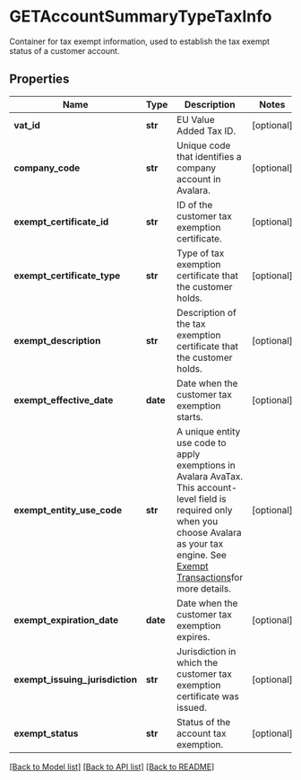 # GETAccountSummaryTypeTaxInfo

Container for tax exempt information, used to establish the tax exempt status of a customer account. 
## Properties
Name | Type | Description | Notes
------------ | ------------- | ------------- | -------------
**vat_id** | **str** | EU Value Added Tax ID.  | [optional] 
**company_code** | **str** | Unique code that identifies a company account in Avalara.  | [optional] 
**exempt_certificate_id** | **str** | ID of the customer tax exemption certificate.  | [optional] 
**exempt_certificate_type** | **str** | Type of tax exemption certificate that the customer holds.  | [optional] 
**exempt_description** | **str** | Description of the tax exemption certificate that the customer holds.  | [optional] 
**exempt_effective_date** | **date** | Date when the customer tax exemption starts.  | [optional] 
**exempt_entity_use_code** | **str** | A unique entity use code to apply exemptions in Avalara AvaTax.  This account-level field is required only when you choose Avalara as your tax engine. See [Exempt Transactions](https://developer.avalara.com/avatax/handling-tax-exempt-customers/)for more details.  | [optional] 
**exempt_expiration_date** | **date** | Date when the customer tax exemption expires.  | [optional] 
**exempt_issuing_jurisdiction** | **str** | Jurisdiction in which the customer tax exemption certificate was issued.  | [optional] 
**exempt_status** | **str** | Status of the account tax exemption.  | [optional] 

[[Back to Model list]](../README.md#documentation-for-models) [[Back to API list]](../README.md#documentation-for-api-endpoints) [[Back to README]](../README.md)



